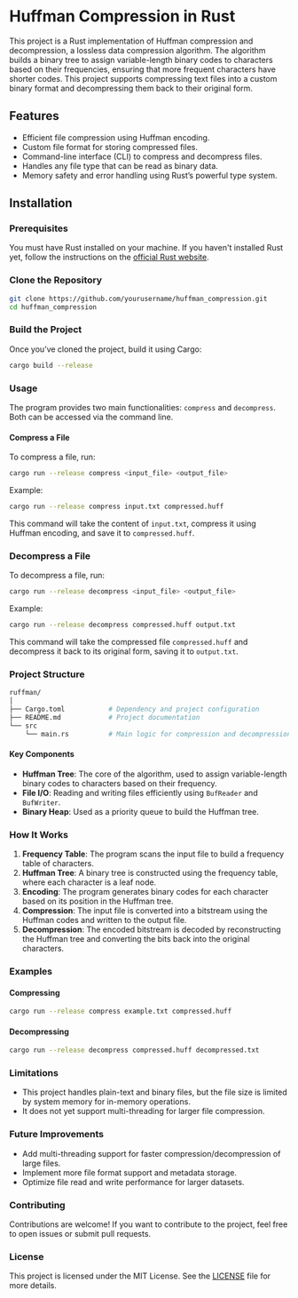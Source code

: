 # Huffman Compression in Rust

This project is a Rust implementation of Huffman compression and decompression, a lossless data compression algorithm. The algorithm builds a binary tree to assign variable-length binary codes to characters based on their frequencies, ensuring that more frequent characters have shorter codes. This project supports compressing text files into a custom binary format and decompressing them back to their original form.

## Features

- Efficient file compression using Huffman encoding.
- Custom file format for storing compressed files.
- Command-line interface (CLI) to compress and decompress files.
- Handles any file type that can be read as binary data.
- Memory safety and error handling using Rust’s powerful type system.

## Installation

### Prerequisites

You must have Rust installed on your machine. If you haven't installed Rust yet, follow the instructions on the [official Rust website](https://www.rust-lang.org/tools/install).

### Clone the Repository

```bash
git clone https://github.com/yourusername/huffman_compression.git
cd huffman_compression
```

### Build the Project
Once you’ve cloned the project, build it using Cargo:
```bash
cargo build --release

```

### Usage 
The program provides two main functionalities: `compress` and `decompress`. Both can be accessed via the command line.

#### Compress a File
To compress a file, run:

```bash
cargo run --release compress <input_file> <output_file>
```

Example:
```bash
cargo run --release compress input.txt compressed.huff
```

This command will take the content of `input.txt`, compress it using Huffman encoding, and save it to `compressed.huff`.

### Decompress a File

To decompress a file, run:
```bash
cargo run --release decompress <input_file> <output_file>
```

Example:
```bash
cargo run --release decompress compressed.huff output.txt
```

This command will take the compressed file `compressed.huff` and decompress it back to its original form, saving it to `output.txt`.

### Project Structure

```bash
ruffman/
│
├── Cargo.toml           # Dependency and project configuration
├── README.md            # Project documentation
└── src
    └── main.rs          # Main logic for compression and decompression
```

#### Key Components
- **Huffman Tree**: The core of the algorithm, used to assign variable-length binary codes to characters based on their frequency.
- **File I/O**: Reading and writing files efficiently using `BufReader` and `BufWriter`.
- **Binary Heap**: Used as a priority queue to build the Huffman tree.


### How It Works
1. **Frequency Table**: The program scans the input file to build a frequency table of characters.
2. **Huffman Tree**: A binary tree is constructed using the frequency table, where each character is a leaf node.
3. **Encoding**: The program generates binary codes for each character based on its position in the Huffman tree.
4. **Compression**: The input file is converted into a bitstream using the Huffman codes and written to the output file.
5. **Decompression**: The encoded bitstream is decoded by reconstructing the Huffman tree and converting the bits back into the original characters.

### Examples

#### Compressing
```bash
cargo run --release compress example.txt compressed.huff
```

#### Decompressing
```bash
cargo run --release decompress compressed.huff decompressed.txt
```

### Limitations
- This project handles plain-text and binary files, but the file size is limited by system memory for in-memory operations.
- It does not yet support multi-threading for larger file compression.

### Future Improvements
- Add multi-threading support for faster compression/decompression of large files.
- Implement more file format support and metadata storage.
- Optimize file read and write performance for larger datasets.

### Contributing
Contributions are welcome! If you want to contribute to the project, feel free to open issues or submit pull requests.

### License
This project is licensed under the MIT License. See the [LICENSE](LICENSE) file for more details.


